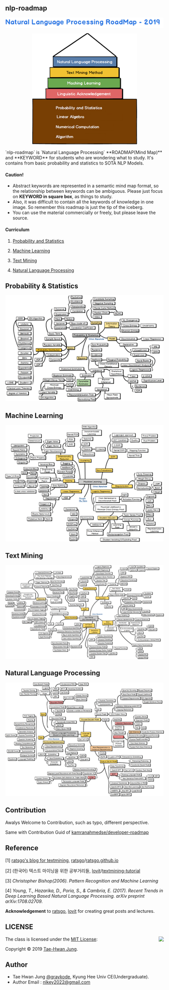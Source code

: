 ## nlp-roadmap
![](img/title.png)
<p align="center"><img width="333" src="img/main.png" /></p>
`nlp-roadmap` is `Natural Language Processing` **ROADMAP(Mind Map)** and **KEYWORD** for students who are wondering what to study. It's contains from basic probability and statistics to SOTA NLP Models.


#### Caution!

- Abstract keywords are represented in a semantic mind map format, so the relationship between keywords can be ambiguous. Please just focus on **KEYWORD in square box**, as things to study.
- Also, it was difficult to contain all the keywords of knowledge in one image. So remember this roadmap is just the tip of the iceberg.
- You can use the material commercially or freely, but please leave the source.

#### Curriculum

1. [Probability and Statistics](https://github.com/graykode/nlp-roadmap#probability--statistics)

2. [Machine Learning](https://github.com/graykode/nlp-roadmap#machine-learning)

3. [Text Mining](https://github.com/graykode/nlp-roadmap#text-mining)

4. [Natural Language Processing](https://github.com/graykode/nlp-roadmap#natural-language-processing)

    

## Probability & Statistics
![](img/prob.png)

## Machine Learning
![](img/ml.png)

## Text Mining
![](img/textmining.png)

## Natural Language Processing
![](img/nlp.png)


## Contribution

Awalys Welcome to Contribution, such as typo, different perspective.

Same with Contribution Guid of [kamranahmedse/developer-roadmap](https://github.com/kamranahmedse/developer-roadmap/blob/master/contributing.md)



## Reference

[1] [ratsgo's blog for textmining](https://ratsgo.github.io/), [ratsgo](https://github.com/ratsgo)/[ratsgo.github.io](https://github.com/ratsgo/ratsgo.github.io)

[2] (한국어) 텍스트 마이닝을 위한 공부거리들, [lovit](https://github.com/lovit)/[textmining-tutorial](https://github.com/lovit/textmining-tutorial)

[3] *Christopher Bishop(2006). Pattern Recognition and Machine Learning*

[4] *Young, T., Hazarika, D., Poria, S., & Cambria, E. (2017). Recent Trends in Deep Learning Based Natural Language Processing. arXiv preprint arXiv:1708.02709.*

**Acknowledgement** to [ratsgo](https://github.com/ratsgo), [lovit](https://github.com/lovit) for creating great posts and lectures.



## LICENSE
<img align="right" src="http://opensource.org/trademarks/opensource/OSI-Approved-License-100x137.png">

The class is licensed under the [MIT License](http://opensource.org/licenses/MIT):

Copyright &copy; 2019 [Tae-Hwan Jung](http://www.github.com/graykode).




## Author

- Tae Hwan Jung [@graykode](https://github.com/graykode), Kyung Hee Univ CE(Undergraduate).
- Author Email : [nlkey2022@gmail.com](mailto:nlkey2022@gmail.com)

